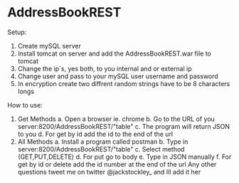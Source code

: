 # AddressBookREST
Setup:
1. Create mySQL server
2. Install tomcat on server and add the AddressBookREST.war file to tomcat
3. Change the ip`s, yes both, to you internal and or external ip
4. Change user and pass to your mySQL user username and password
5. In encryption create two diffrent random strings have to be 8 characters longs

How to use:
1. Get Methods
  a. Open a browser ie. chrome
  b. Go to the URL of you server:8200/AddressBookREST/"table"
  c. The program will return JSON to you
  d. For get by id add the id to the end of the url
2. All Methods
  a. Install a program called postman
  b. Type in server:8200/AddressBookREST/"table"
  c. Select method (GET,PUT,DELETE)
  d. For put go to body
  e. Type in JSON manually
  f. For get by id or delete add the id number at the end of the url
Any other questions tweet me on twitter @jackstockley_ and Ill add it her
